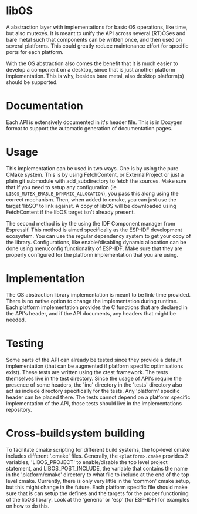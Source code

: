 # libOS
A abstraction layer with implementations for basic OS operations, like time, but also mutexes.
It is meant to unify the API across several (RT)OSes and bare metal such that components can be written once, and then used on several platforms.
This could greatly reduce maintenance effort for specific ports for each platform.

With the OS abstraction also comes the benefit that it is much easier to develop a component on a desktop, since that is just another platform implementation.
This is why, besides bare metal, also desktop platform(s) should be supported.

# Documentation
Each API is extensively documented in it's header file.
This is in Doxygen format to support the automatic generation of documentation pages.

# Usage
This implementation can be used in two ways.
One is by using the pure CMake system.
This is by using FetchContent, or ExternalProject or just a plain git submodule with add_subdirectory to fetch the sources.
Make sure that if you need to setup any configuration (ie `LIBOS_MUTEX_ENABLE_DYNAMIC_ALLOCATION`), you pass this along using the correct mechanism.
Then, when added to cmake, you can just use the target 'libSO' to link against.
A copy of libOS will be downloaded using FetchContent if the libOS target isn't already present.

The second method is by the using the IDF Component manager from Espressif.
This method is aimed specifically as the ESP-IDF development ecosystem.
You can use the regular dependency system to get your copy of the library.
Configurations, like enable/disabling dynamic allocation can be done using menuconfig functionality of ESP-IDF.
Make sure that they are properly configured for the platform implementation that you are using.

# Implementation
The OS abstraction library implementation is meant to be link-time provided.
There is no native option to change the implementation during runtime.
Each platform implementation provides the C functions that are declared in the API's header, and if the API documents, any headers that might be needed.

# Testing
Some parts of the API can already be tested since they provide a default implementation (that can be augmented if platform specific optimisations exist).
These tests are written using the ctest framework.
The tests themselves live in the test directory.
Since the usage of API's require the presence of some headers, the 'inc' directory in the 'tests' directory also act as include directory specifically for the tests.
Any 'platform' specific header can be placed there.
The tests cannot depend on a platform specific implementation of the API, those tests should live in the implementations repository.

# Cross-buildsystem building
To facilitate cmake scripting for different build systems, the top-level cmake includes different '.cmake' files.
Generally, the `<platform>.cmake` provides 2 variables, 'LIBOS_PROJECT' to enable/disable the top level project statement, and
LIBOS_POST_INCLUDE, the variable that contains the name in the 'platform/cmake' directory to what file to include at the end of the top level cmake.
Currently, there is only very little in the 'common' cmake setup, but this might change in the future.
Each platform specific file should make sure that is can setup the defines and the targets for the proper functioning of the libOS library.
Look at the 'generic' or 'esp' (for ESP-IDF) for examples on how to do this.
